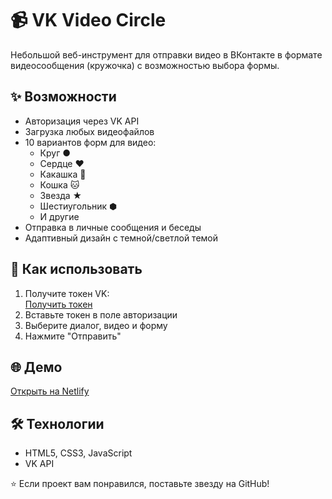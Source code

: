 # 📹 VK Video Circle

Небольшой веб-инструмент для отправки видео в ВКонтакте в формате видеосообщения (кружочка) с возможностью выбора формы.

## ✨ Возможности
- Авторизация через VK API
- Загрузка любых видеофайлов
- 10 вариантов форм для видео:
  - Круг ●
  - Сердце ❤
  - Какашка 💩
  - Кошка 🐱
  - Звезда ★
  - Шестиугольник ⬢
  - И другие
- Отправка в личные сообщения и беседы
- Адаптивный дизайн с темной/светлой темой

## 🚀 Как использовать
1. Получите токен VK:  
   [Получить токен](https://oauth.vk.com/authorize?client_id=6287487&display=page&redirect_uri=https://oauth.vk.com/blank.html&scope=video,messages,offline&response_type=token&v=5.201)
2. Вставьте токен в поле авторизации
3. Выберите диалог, видео и форму
4. Нажмите "Отправить"

## 🌐 Демо
[Открыть на Netlify](https://vk-circle.netlify.app/)

## 🛠 Технологии
- HTML5, CSS3, JavaScript
- VK API

⭐ Если проект вам понравился, поставьте звезду на GitHub!
